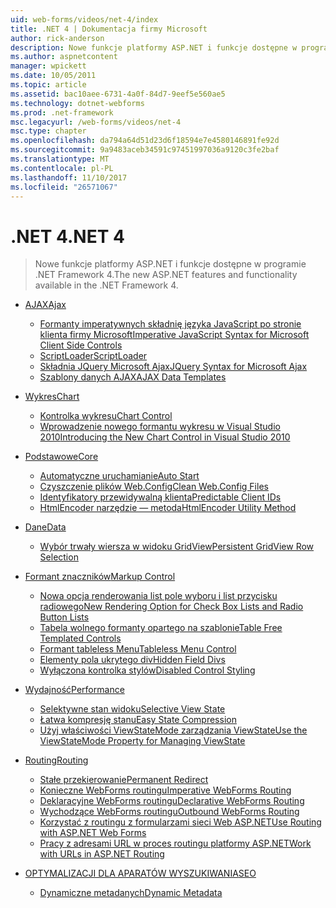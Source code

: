 ```yaml
---
uid: web-forms/videos/net-4/index
title: .NET 4 | Dokumentacja firmy Microsoft
author: rick-anderson
description: Nowe funkcje platformy ASP.NET i funkcje dostępne w programie .NET Framework 4.
ms.author: aspnetcontent
manager: wpickett
ms.date: 10/05/2011
ms.topic: article
ms.assetid: bac10aee-6731-4a0f-84d7-9eef5e560ae5
ms.technology: dotnet-webforms
ms.prod: .net-framework
msc.legacyurl: /web-forms/videos/net-4
msc.type: chapter
ms.openlocfilehash: da794a64d51d23d6f18594e7e4580146891fe92d
ms.sourcegitcommit: 9a9483aceb34591c97451997036a9120c3fe2baf
ms.translationtype: MT
ms.contentlocale: pl-PL
ms.lasthandoff: 11/10/2017
ms.locfileid: "26571067"
---
```

<a name="net-4"></a><span data-ttu-id="7ea74-103">.NET 4</span><span class="sxs-lookup"><span data-stu-id="7ea74-103">.NET 4</span></span>
====================
> <span data-ttu-id="7ea74-104">Nowe funkcje platformy ASP.NET i funkcje dostępne w programie .NET Framework 4.</span><span class="sxs-lookup"><span data-stu-id="7ea74-104">The new ASP.NET features and functionality available in the .NET Framework 4.</span></span>


- [<span data-ttu-id="7ea74-105">AJAX</span><span class="sxs-lookup"><span data-stu-id="7ea74-105">Ajax</span></span>](ajax/index.md)

    - [<span data-ttu-id="7ea74-106">Formanty imperatywnych składnię języka JavaScript po stronie klienta firmy Microsoft</span><span class="sxs-lookup"><span data-stu-id="7ea74-106">Imperative JavaScript Syntax for Microsoft Client Side Controls</span></span>](ajax/aspnet-4-quick-hit-imperative-javascript-syntax-for-microsoft-client-side-controls.md)
    - [<span data-ttu-id="7ea74-107">ScriptLoader</span><span class="sxs-lookup"><span data-stu-id="7ea74-107">ScriptLoader</span></span>](ajax/aspnet-4-quick-hit-the-scriptloader.md)
    - [<span data-ttu-id="7ea74-108">Składnia JQuery Microsoft Ajax</span><span class="sxs-lookup"><span data-stu-id="7ea74-108">JQuery Syntax for Microsoft Ajax</span></span>](ajax/aspnet-4-quick-hit-jquery-syntax-for-microsoft-ajax.md)
    - [<span data-ttu-id="7ea74-109">Szablony danych AJAX</span><span class="sxs-lookup"><span data-stu-id="7ea74-109">AJAX Data Templates</span></span>](ajax/aspnet-4-quick-hit-ajax-data-templates.md)
- [<span data-ttu-id="7ea74-110">Wykres</span><span class="sxs-lookup"><span data-stu-id="7ea74-110">Chart</span></span>](chart/index.md)

    - [<span data-ttu-id="7ea74-111">Kontrolka wykresu</span><span class="sxs-lookup"><span data-stu-id="7ea74-111">Chart Control</span></span>](chart/aspnet-4-quick-hit-chart-control.md)
    - [<span data-ttu-id="7ea74-112">Wprowadzenie nowego formantu wykresu w Visual Studio 2010</span><span class="sxs-lookup"><span data-stu-id="7ea74-112">Introducing the New Chart Control in Visual Studio 2010</span></span>](chart/aspnet-4-how-do-i-introducing-the-new-chart-control-in-visual-studio-2010.md)
- [<span data-ttu-id="7ea74-113">Podstawowe</span><span class="sxs-lookup"><span data-stu-id="7ea74-113">Core</span></span>](core/index.md)

    - [<span data-ttu-id="7ea74-114">Automatyczne uruchamianie</span><span class="sxs-lookup"><span data-stu-id="7ea74-114">Auto Start</span></span>](core/aspnet-4-quick-hit-auto-start.md)
    - [<span data-ttu-id="7ea74-115">Czyszczenie plików Web.Config</span><span class="sxs-lookup"><span data-stu-id="7ea74-115">Clean Web.Config Files</span></span>](core/aspnet-4-quick-hit-clean-webconfig-files.md)
    - [<span data-ttu-id="7ea74-116">Identyfikatory przewidywalną klienta</span><span class="sxs-lookup"><span data-stu-id="7ea74-116">Predictable Client IDs</span></span>](core/aspnet-4-quick-hit-predictable-client-ids.md)
    - [<span data-ttu-id="7ea74-117">HtmlEncoder narzędzie — metoda</span><span class="sxs-lookup"><span data-stu-id="7ea74-117">HtmlEncoder Utility Method</span></span>](core/aspnet-4-quick-hit-the-htmlencoder-utility-method.md)
- [<span data-ttu-id="7ea74-118">Dane</span><span class="sxs-lookup"><span data-stu-id="7ea74-118">Data</span></span>](data/index.md)

    - [<span data-ttu-id="7ea74-119">Wybór trwały wiersza w widoku GridView</span><span class="sxs-lookup"><span data-stu-id="7ea74-119">Persistent GridView Row Selection</span></span>](data/aspnet-4-quick-hit-persistent-gridview-row-selection.md)
- [<span data-ttu-id="7ea74-120">Formant znaczników</span><span class="sxs-lookup"><span data-stu-id="7ea74-120">Markup Control</span></span>](markup-control/index.md)

    - [<span data-ttu-id="7ea74-121">Nowa opcja renderowania list pole wyboru i list przycisku radiowego</span><span class="sxs-lookup"><span data-stu-id="7ea74-121">New Rendering Option for Check Box Lists and Radio Button Lists</span></span>](markup-control/aspnet-4-quick-hit-new-rendering-option-for-check-box-lists-and-radio-button-lists.md)
    - [<span data-ttu-id="7ea74-122">Tabela wolnego formanty opartego na szablonie</span><span class="sxs-lookup"><span data-stu-id="7ea74-122">Table Free Templated Controls</span></span>](markup-control/aspnet-4-quick-hit-table-free-templated-controls.md)
    - [<span data-ttu-id="7ea74-123">Formant tableless Menu</span><span class="sxs-lookup"><span data-stu-id="7ea74-123">Tableless Menu Control</span></span>](markup-control/aspnet-4-quick-hit-tableless-menu-control.md)
    - [<span data-ttu-id="7ea74-124">Elementy pola ukrytego div</span><span class="sxs-lookup"><span data-stu-id="7ea74-124">Hidden Field Divs</span></span>](markup-control/aspnet-4-quick-hit-hidden-field-divs.md)
    - [<span data-ttu-id="7ea74-125">Wyłączona kontrolka stylów</span><span class="sxs-lookup"><span data-stu-id="7ea74-125">Disabled Control Styling</span></span>](markup-control/aspnet-4-quick-hit-disabled-control-styling.md)
- [<span data-ttu-id="7ea74-126">Wydajność</span><span class="sxs-lookup"><span data-stu-id="7ea74-126">Performance</span></span>](performance/index.md)

    - [<span data-ttu-id="7ea74-127">Selektywne stan widoku</span><span class="sxs-lookup"><span data-stu-id="7ea74-127">Selective View State</span></span>](performance/aspnet-4-quick-hit-selective-view-state.md)
    - [<span data-ttu-id="7ea74-128">Łatwa kompresję stanu</span><span class="sxs-lookup"><span data-stu-id="7ea74-128">Easy State Compression</span></span>](performance/aspnet-4-quick-hit-easy-state-compression.md)
    - [<span data-ttu-id="7ea74-129">Użyj właściwości ViewStateMode zarządzania ViewState</span><span class="sxs-lookup"><span data-stu-id="7ea74-129">Use the ViewStateMode Property for Managing ViewState</span></span>](performance/how-do-i-use-the-viewstatemode-property-for-managing-viewstate.md)
- [<span data-ttu-id="7ea74-130">Routing</span><span class="sxs-lookup"><span data-stu-id="7ea74-130">Routing</span></span>](routing/index.md)

    - [<span data-ttu-id="7ea74-131">Stałe przekierowanie</span><span class="sxs-lookup"><span data-stu-id="7ea74-131">Permanent Redirect</span></span>](routing/aspnet-4-quick-hit-permanent-redirect.md)
    - [<span data-ttu-id="7ea74-132">Konieczne WebForms routingu</span><span class="sxs-lookup"><span data-stu-id="7ea74-132">Imperative WebForms Routing</span></span>](routing/aspnet-4-quick-hit-imperative-webforms-routing.md)
    - [<span data-ttu-id="7ea74-133">Deklaracyjne WebForms routingu</span><span class="sxs-lookup"><span data-stu-id="7ea74-133">Declarative WebForms Routing</span></span>](routing/aspnet-4-quick-hit-declarative-webforms-routing.md)
    - [<span data-ttu-id="7ea74-134">Wychodzące WebForms routingu</span><span class="sxs-lookup"><span data-stu-id="7ea74-134">Outbound WebForms Routing</span></span>](routing/aspnet-4-quick-hit-outbound-webforms-routing.md)
    - [<span data-ttu-id="7ea74-135">Korzystać z routingu z formularzami sieci Web ASP.NET</span><span class="sxs-lookup"><span data-stu-id="7ea74-135">Use Routing with ASP.NET Web Forms</span></span>](routing/how-do-i-use-routing-with-aspnet-web-forms.md)
    - [<span data-ttu-id="7ea74-136">Pracy z adresami URL w proces routingu platformy ASP.NET</span><span class="sxs-lookup"><span data-stu-id="7ea74-136">Work with URLs in ASP.NET Routing</span></span>](routing/how-do-i-work-with-urls-in-aspnet-routing.md)
- [<span data-ttu-id="7ea74-137">OPTYMALIZACJI DLA APARATÓW WYSZUKIWANIA</span><span class="sxs-lookup"><span data-stu-id="7ea74-137">SEO</span></span>](seo/index.md)

    - [<span data-ttu-id="7ea74-138">Dynamiczne metadanych</span><span class="sxs-lookup"><span data-stu-id="7ea74-138">Dynamic Metadata</span></span>](seo/aspnet-4-quick-hit-dynamic-metadata.md)
